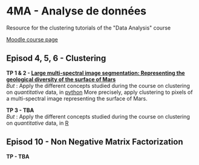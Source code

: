 # 4MA - Analyse de données
Resource for the clustering tutorials of the "Data Analysis" course

[Moodle course page](https://moodle.insa-toulouse.fr/course/view.php?id=1340)



## Episod 4, 5, 6 - Clustering 

**TP 1 & 2 - [Large multi-spectral image segmentation: Representing the geological diversity of the surface of Mars](TP-4-5/TP_MARS.ipynb)** <br>
_But_ : Apply the different concepts studied during the course on clustering on _quantitative_ data, in [python](https://www.python.org/)
More precisely, apply clustering to pixels of a multi-spectral image representing the surface of Mars. <br>

**TP 3 - TBA** <br>
_But_ : Apply the different concepts studied during the course on clustering on _quantitative_ data, in [R](https://cran.r-project.org/) <br>



##  Episod 10 - Non Negative Matrix Factorization 

**TP - TBA** <br>
